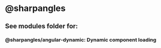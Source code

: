 # @sharpangles

## See modules folder for:
### @sharpangles/angular-dynamic: Dynamic component loading
